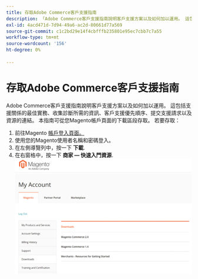 ```yaml
---
title: 存取Adobe Commerce客戶支援指南
description: 「Adobe Commerce客戶支援指南說明客戶支援方案以及如何加以運用。 這包括支援關係的最佳實務、收集診斷所需的資訊、客戶支援優先順序、提交支援請求以及資源的連結。 本指南可從您Magento帳戶頁面的下載區段存取。 若要存取：'
exl-id: 4acd471d-7d94-49a6-ac2d-80661d77a569
source-git-commit: c1c2bd29e14f4cbfffb235801e95ec7cbb7c7a55
workflow-type: tm+mt
source-wordcount: '156'
ht-degree: 0%

---
```


# 存取Adobe Commerce客戶支援指南

Adobe Commerce客戶支援指南說明客戶支援方案以及如何加以運用。 這包括支援關係的最佳實務、收集診斷所需的資訊、客戶支援優先順序、提交支援請求以及資源的連結。 本指南可從您Magento帳戶頁面的下載區段存取。 若要存取：

1. 前往Magento [帳戶登入頁面。](https://account.magento.com/customer/account/login)
1. 使用您的Magento使用者名稱和密碼登入。
1. 在左側導覽列中，按一下 **下載**.
1. 在右窗格中，按一下 **商家 — 快速入門資源**.  ![access_magento_commerce_customer_support_guide.png](assets/access_magento_commerce_customer_support_guide.png)
